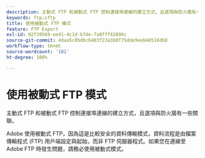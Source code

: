 ```yaml
---
description: 主動式 FTP 和被動式 FTP 控制連接埠連線的建立方式，且選項與防火牆有一些關聯。
keywords: ftp;sftp
title: 使用被動式 FTP 模式
feature: FTP Export
exl-id: 92f39569-ee41-4c1d-b7de-7a0fff42896c
source-git-commit: 4daa5c8bdbcb483f23a3b8f75dde9eeb48516db8
workflow-type: tm+mt
source-wordcount: '101'
ht-degree: 100%

---
```


# 使用被動式 FTP 模式

主動式 FTP 和被動式 FTP 控制連接埠連線的建立方式，且選項與防火牆有一些關聯。

Adobe 使用被動式 FTP，因為這是比較安全的資料傳輸模式，資料流程是由檔案傳輸程式 (FTP) 用戶端設定與起始，而非 FTP 伺服器程式。如果您在連線至 Adobe FTP 時發生問題，請務必使用被動式模式。
